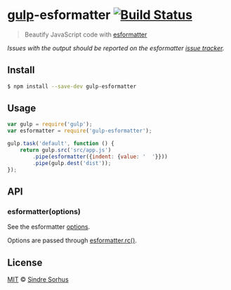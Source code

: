 # [gulp](http://gulpjs.com)-esformatter [![Build Status](https://travis-ci.org/sindresorhus/gulp-esformatter.svg?branch=master)](https://travis-ci.org/sindresorhus/gulp-esformatter)

> Beautify JavaScript code with [esformatter](https://github.com/millermedeiros/esformatter)

*Issues with the output should be reported on the esformatter [issue tracker](https://github.com/millermedeiros/esformatter/issues).*


## Install

```bash
$ npm install --save-dev gulp-esformatter
```


## Usage

```js
var gulp = require('gulp');
var esformatter = require('gulp-esformatter');

gulp.task('default', function () {
	return gulp.src('src/app.js')
		.pipe(esformatter({indent: {value: '  '}}))
		.pipe(gulp.dest('dist'));
});
```


## API

### esformatter(options)

See the esformatter [options](https://github.com/millermedeiros/esformatter#esformatterformatstr-optsstring).

Options are passed through [esformatter.rc()](https://github.com/millermedeiros/esformatter#esformatterrcfilepath-customoptionsobject).


## License

[MIT](http://opensource.org/licenses/MIT) © [Sindre Sorhus](http://sindresorhus.com)
